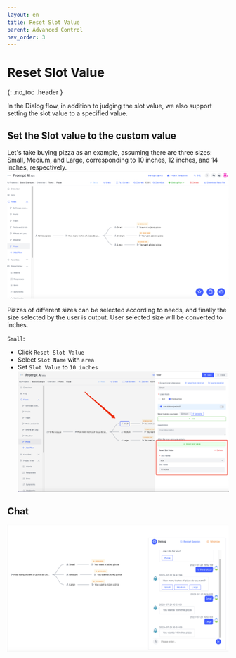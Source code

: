```yaml
---
layout: en
title: Reset Slot Value
parent: Advanced Control
nav_order: 3
---
```


# Reset Slot Value
{: .no_toc .header }

In the Dialog flow, in addition to judging the slot value, we also support setting the slot value to a specified value.

## Set the Slot value to the custom value

Let's take buying pizza as an example, assuming there are three sizes: Small, Medium, and Large, corresponding to 10 inches, 12 inches, and 14 inches, respectively.
![01-reset-slot-value.png](/assets/images/tutorial/reset_slot/01-reset-slot-value.png)

Pizzas of different sizes can be selected according to needs, and finally the size selected by the user is output. User selected size will be converted to inches.

`Small`:
- Click `Reset Slot Value`
- Select `Slot Name` with `area`
- Set `Slot Value` to `10 inches`
![02-reset-slot-value.png](/assets/images/tutorial/reset_slot/02-reset-slot-value.png)

## Chat
![03-reset-slot-value.png](/assets/images/tutorial/reset_slot/03-reset-slot-value.png)
